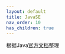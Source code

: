 ```yaml
---
layout: default
title: JavaSE
nav_order: 10
has_children: true
---
```


根据Java[官方文档](https://docs.oracle.com/javase/tutorial/tutorialLearningPaths.html)整理

